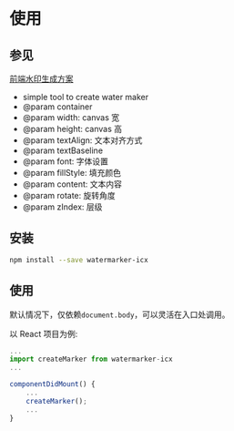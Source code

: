 # 使用

## 参见

[前端水印生成方案](https://imweb.io/topic/5985e4ed35d7d0a321c5eb82)

-   simple tool to create water maker
-   @param container
-   @param width: canvas 宽
-   @param height: canvas 高
-   @param textAlign: 文本对齐方式
-   @param textBaseline
-   @param font: 字体设置
-   @param fillStyle: 填充颜色
-   @param content: 文本内容
-   @param rotate: 旋转角度
-   @param zIndex: 层级

## 安装

```bash
npm install --save watermarker-icx
```

## 使用

默认情况下，仅依赖`document.body`，可以灵活在入口处调用。

以 React 项目为例:

```javascript
...
import createMarker from watermarker-icx
...

componentDidMount() {
	...
	createMarker();
	...
}
```
